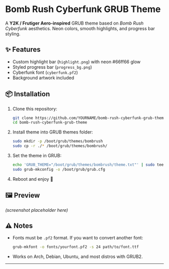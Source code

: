# Bomb Rush Cyberfunk GRUB Theme

A **Y2K / Frutiger Aero-inspired** GRUB theme based on *Bomb Rush Cyberfunk* aesthetics.
Neon colors, smooth highlights, and progress bar styling.

## ✨ Features

* Custom highlight bar (`highlight.png`) with neon #66ff66 glow
* Styled progress bar (`progress_bg.png`)
* Cyberfunk font (`cyberfunk.pf2`)
* Background artwork included

## 📦 Installation

1. Clone this repository:

   ```bash
   git clone https://github.com/YOURNAME/bomb-rush-cyberfunk-grub-theme.git
   cd bomb-rush-cyberfunk-grub-theme
   ```

2. Install theme into GRUB themes folder:

   ```bash
   sudo mkdir -p /boot/grub/themes/bombrush
   sudo cp -r ./* /boot/grub/themes/bombrush/
   ```

3. Set the theme in GRUB:

   ```bash
   echo 'GRUB_THEME="/boot/grub/themes/bombrush/theme.txt"' | sudo tee -a /etc/default/grub
   sudo grub-mkconfig -o /boot/grub/grub.cfg
   ```

4. Reboot and enjoy 🚀

## 🖼️ Preview

*(screenshot placeholder here)*

## ⚠️ Notes

* Fonts must be `.pf2` format. If you want to convert another font:

  ```bash
  grub-mkfont -o fonts/yourfont.pf2 -s 24 path/to/font.ttf
  ```
* Works on Arch, Debian, Ubuntu, and most distros with GRUB2.

---

